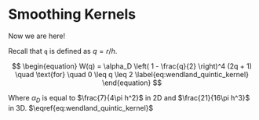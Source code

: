 # Smoothing Kernels

Now we are here!

Recall that `q` is defined as $q = r/h$.

$$
\begin{equation}
W(q) = \alpha_D \left( 1 - \frac{q}{2} \right)^4 (2q + 1) \quad \text{for} \quad 0 \leq q \leq 2 \label{eq:wendland_quintic_kernel}
\end{equation}
$$

Where $\alpha_D$ is equal to $\frac{7}{4\pi h^2}$ in 2D and  $\frac{21}{16\pi h^3}$ in 3D. $\eqref{eq:wendland_quintic_kernel}$

<!-- Plot container -->
<div id="myPlot" style="width:100%;max-width:600px;height:400px;"></div>

<script>
  var data = [{
    x: [1, 2, 3, 4],
    y: [10, 11, 12, 13],
    type: 'scatter'
  }];

  Plotly.newPlot('myPlot', data);
</script>

<!-- Plot container -->
<div id="myDiv" style="width: 480px; height: 400px;"></div>
<script>
// Define the function W(q)
function W(q, alphaD) {
    return alphaD * Math.pow((1 - q/2), 4) * (2*q + 1);
}

// Generate data
var qValues = [];
var wValues = [];
var alphaD = 7 / (4 * Math.PI); // For 2D, as an example
for(var q = 0; q <= 2; q += 0.01) {
    qValues.push(q);
    wValues.push(W(q, alphaD));
}

// Create the plot
var trace1 = {
    x: qValues,
    y: wValues,
    type: 'scatter',
    mode: 'lines',
    name: '$W \left( q \right)$',
    line: {
        color: 'blue',
        width: 2
    }
};

 var layout = {
            title: 'Plot of W(q)',
            plot_bgcolor: 'white',
            paper_bgcolor: 'white',
            font: {
                family: 'Serif',
                size: 18,
                color: 'black'
            },
            xaxis: {
                title: 'q',
                showgrid: false,
                gridcolor: 'black',
                zeroline: true,
                range: [0,2]
            },
            yaxis: {
                title: 'W(q)',
                showgrid: false,
                gridcolor: 'black'
            }
        };

var data = [trace1];

Plotly.newPlot('myDiv', data, layout, {displayModeBar: true, responsive: true});
</script>
